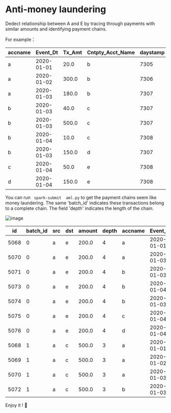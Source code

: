 # Anti-money laundering

Dedect relationship between A and E by tracing through payments with similar amounts and identifying payment chains.

For example：
 
|accname|  Event_Dt|Tx_Amt|Cntpty_Acct_Name|daystamp|  id|
 | ------- | ---------- | ------ | ---------------- | -------- | ---- |
|      a|2020-01-01|  20.0|               b|    7305|5068|
|      a|2020-01-02| 300.0|               b|    7306|5069|
|      a|2020-01-03| 180.0|               b|    7307|5070| 
|      b|2020-01-03|  40.0|               c|    7307|5071|  
|      b|2020-01-03| 500.0|               c|    7307|5072| 
|      b|2020-01-04|  10.0|               c|    7308|5073|
|      b|2020-01-03| 150.0|               d|    7307|5074|
|      c|2020-01-04|  50.0|               e|    7308|5075|
|      d|2020-01-04| 150.0|               e|    7308|5076|

You can run
` spark-submit  aml.py`
to get the payment chains seem like money laundering. The same 'batch_id' indicates these transactions belong to a complete chain. The field 'depth' indicates the length of the chain. 

![image](https://user-images.githubusercontent.com/24219258/148644725-afb26de1-160e-4589-a035-3046a632b098.png)

 |id|batch_id|src|dst|amount|depth|accname|  Event_Dt|Tx_Amt|Cntpty_Acct_Name|
 | ---- | -------- | --- | --- | ---- | ----- | ------ | ----- | ----- | ---- |
|5068|       0|  a|  e|     200.0|     4|      a|2020-01-01|  20.0|               b|
|5070|       0|  a|  e|     200.0|     4|      a|2020-01-03| 180.0|               b|
|5071|       0|  a|  e|     200.0|     4|      b|2020-01-03|  40.0|               c|
|5073|       0|  a|  e|     200.0|     4|      b|2020-01-04|  10.0|               c|
|5074|       0|  a|  e|     200.0|     4|      b|2020-01-03| 150.0|               d|
|5075|       0|  a|  e|     200.0|     4|      c|2020-01-04|  50.0|               e|
|5076|       0|  a|  e|     200.0|     4|      d|2020-01-04| 150.0|               e|
|5068|       1|  a|  c|     500.0|     3|      a|2020-01-01|  20.0|               b|
|5069|       1|  a|  c|     500.0|     3|      a|2020-01-02| 300.0|               b|
|5070|       1|  a|  c|     500.0|     3|      a|2020-01-03| 180.0|               b|
|5072|       1|  a|  c|     500.0|     3|      b|2020-01-03| 500.0|               c|

Enjoy it ! 🤗

